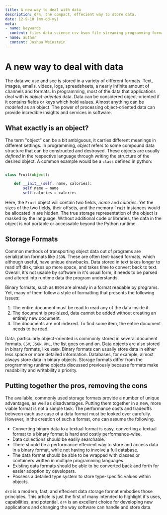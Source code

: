 ```yaml
---
title: A new way to deal with data
description: dr4, the compact, effecient way to store data.
date: 12-9-18 (mm-dd-yy)
meta:
- name: keywords
  content: files data science csv bson file streaming programming format
- name: author
  content: Joshua Weinstein
---
```


# A new way to deal with data

The data we use and see is stored in a variety of different formats. Text, images, emails, videos, logs, spreadsheets, a nearly infinite amount of channels and formats. In programming, most of the data that applications deal with is *object-oriented* data. Data can be considered object-oriented if it contains fields or keys which hold values. Almost anything can be *modeled* as an object. The power of processing object-oriented data can provide incredible insights and services in software.

## What exactly is an object?

The term "object" can be a bit ambiguous, it carries different meanings in different settings. In programming, *object* refers to some compound data structure that can be constructed and destroyed. These objects are usually *defined* in the respective language through writing the structure of the desired object. A common example would be a `class` defined in python:

```python

class Fruit(object):

	def __init__(self, name, calories):
		self.name = name
		self.calories = calories
```

Here, the `Fruit` object will contain two fields, *name* and *calories*. Yet the sizes of the two fields, their offsets, and the memory `Fruit` instances would be allocated in are hidden. The true storage representation of the object is masked by the language. Without additional code or libraries, the data in the object is not portable or accessable beyond the Python runtime.

## Storage Formats

Common methods of transporting object data out of programs are serialization formats like `JSON`. These are often text-based formats, which although useful, have unique drawbacks. Data stored in text takes longer to read off disk, takes up more space, and takes time to convert back to text. Overall, it's not usable by software in it's usual form, it needs to be parsed and altered into runtime data the program understands.

Binary formats, such as `BSON` are already in a format readable by programs. Yet, many of them follow a style of formatting that presents the following issues:

1. The entire document must be read to read any of the data inside it.
2. The document is pre-sized, data cannot be added without creating an entirely new document.
3. The documents are not indexed. To find some item, the entire document needs to be read.

Data, particularly object-oriented is commonly stored in several document formats. `CSV`, `JSON`, `XML`, the list goes on and on. Data objects are also stored in binary formats, like `BSON`. Binary formats can usually store data in either less space or more detailed information. Databases, for example, almost always store data in binary objects. Storage formats differ from the programming runtime objects discussed previously because formats make readability and writability a priority.

## Putting together the pros, removing the cons

The available, commonly used storage formats provide a number of unique advantages, as well as disadvantages. Putting them together in a new, more viable format is not a simple task. The performance costs and tradeoffs between each use case of a data format must be looked over carefully. However, in the creation of such a format, one can assume the following.

* Converting binary data to a textual format is easy, converting a textual format to a binary format is hard and costly performance-wise.
* Data collections should be easily searchable.
* There should be a performance effecient way to store and access data in a binary format, while not having to involve a full database.
* The data format should be able to be wrapped with classes or containers written in multiple programming languages.
* Existing data formats should be able to be converted back and forth for easier adoption by developers.
* Possess a detailed type system to store type-specific values within objects.

`dr4` is a modern, fast, and effecient data storage format embodies those principles. This article is just the first of many intended to highlight it's uses, capabilities, and potential. `dr4` is an excellent choice for developing new applications and changing the way software can handle and store data.

